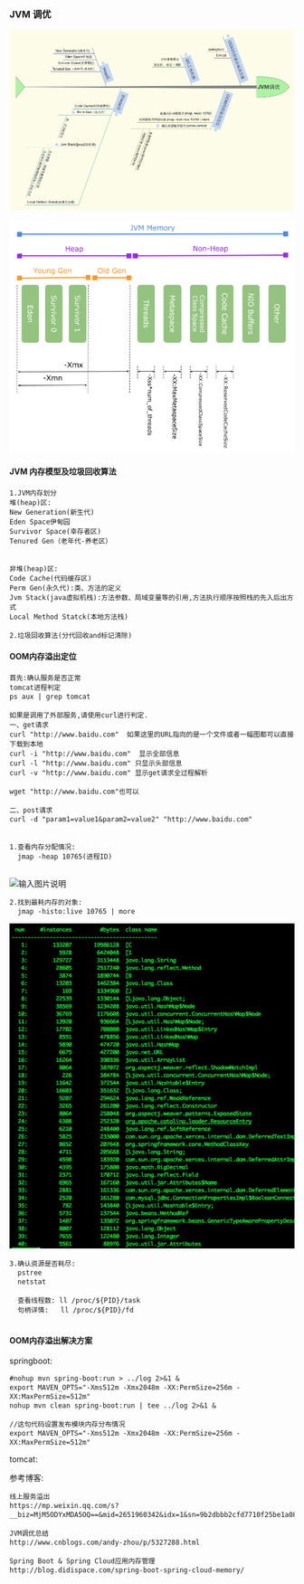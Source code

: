 ### JVM 调优


![输入图片说明](https://github.com/qccr-twl2123/livtrip/blob/master/src/main/resources/static/resources/images/JVM调优.png "在这里输入图片标题")

![输入图片说明](https://github.com/qccr-twl2123/livtrip/blob/master/src/main/resources/static/resources/images/spring-boot-spring-cloud-memory-5.png "在这里输入图片标题")

#### JVM 内存模型及垃圾回收算法
```
1.JVM内存划分
堆(heap)区:
New Generation(新生代)
Eden Space伊甸园
Survivor Space(幸存者区)
Tenured Gen（老年代-养老区）


非堆(heap)区:
Code Cache(代码缓存区)
Perm Gen(永久代):类、方法的定义
Jvm Stack(java虚拟机栈):方法参数、局域变量等的引用,方法执行顺序按照栈的先入后出方式
Local Method Statck(本地方法栈)

2.垃圾回收算法(分代回收and标记清除)
```
#### OOM内存溢出定位
```
首先:确认服务是否正常
tomcat进程判定
ps aux | grep tomcat

如果是调用了外部服务,请使用curl进行判定.
一、get请求
curl "http://www.baidu.com"  如果这里的URL指向的是一个文件或者一幅图都可以直接下载到本地
curl -i "http://www.baidu.com"  显示全部信息
curl -l "http://www.baidu.com" 只显示头部信息
curl -v "http://www.baidu.com" 显示get请求全过程解析

wget "http://www.baidu.com"也可以

二、post请求
curl -d "param1=value1&param2=value2" "http://www.baidu.com"


1.查看内存分配情况:
  jmap -heap 10765(进程ID)
  
```
 ![输入图片说明](https://github.com/qccr-twl2123/livtrip/blob/master/src/main/resources/static/resources/images/jmap堆的使用情况.png "在这里输入图片标题")

```
2.找到最耗内存的对象:
  jmap -histo:live 10765 | more
```  
  
  ![输入图片说明](https://github.com/qccr-twl2123/livtrip/blob/master/src/main/resources/static/resources/images/对象内存消耗.png "在这里输入图片标题")

```
3.确认资源是否耗尽:
  pstree
  netstat
  
  查看线程数: ll /proc/${PID}/task
  句柄详情:   ll /proc/${PID}/fd
  
```
#### OOM内存溢出解决方案
springboot:
```
#nohup mvn spring-boot:run > ../log 2>&1 &
export MAVEN_OPTS="-Xms512m -Xmx2048m -XX:PermSize=256m -XX:MaxPermSize=512m"
nohup mvn clean spring-boot:run | tee ../log 2>&1 &

//这句代码设置发布模块内存分布情况
export MAVEN_OPTS="-Xms512m -Xmx2048m -XX:PermSize=256m -XX:MaxPermSize=512m"
```
tomcat:


参考博客:
```
线上服务溢出
https://mp.weixin.qq.com/s?__biz=MjM5ODYxMDA5OQ==&mid=2651960342&idx=1&sn=9b2dbbb2cfd7710f25be1a0862a9b2be&chksm=bd2d01ca8a5a88dcc14608cb00e0dbde11869d053ee8c83bc96e7b4a0fbd71d28d7fbb009c98&mpshare=1&scene=23&srcid=09089nNk4emn8gVQCDfRqa7g#rd

JVM调优总结
http://www.cnblogs.com/andy-zhou/p/5327288.html

Spring Boot & Spring Cloud应用内存管理
http://blog.didispace.com/spring-boot-spring-cloud-memory/
```


